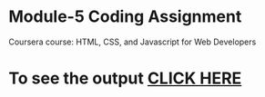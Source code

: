 
# Module-5 Coding Assignment

Coursera course: HTML, CSS, and Javascript for Web Developers

# To see the output [CLICK HERE](https://siddartha19.github.io/)
